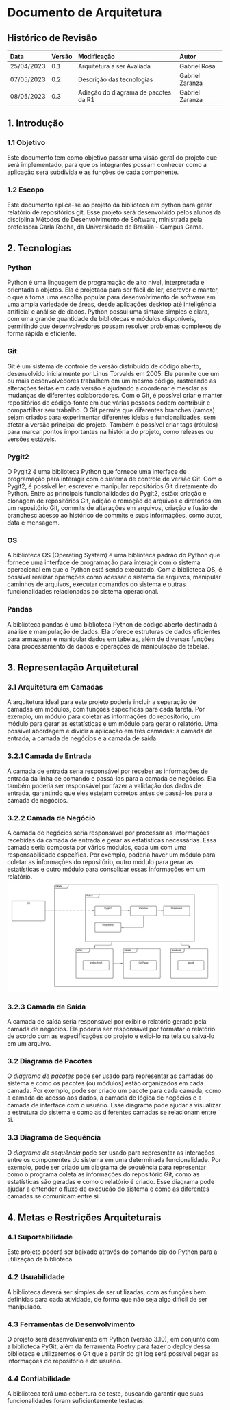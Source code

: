 # Documento de Arquitetura

## Histórico de Revisão

| Data | Versão | Modificação | Autor |
| :-   | :-     | :-          | :-    |
| 25/04/2023 | 0.1 | Arquitetura a ser Avaliada | Gabriel Rosa |
| 07/05/2023 | 0.2 | Descrição das tecnologias | Gabriel Zaranza |
| 08/05/2023 | 0.3 | Adiação do diagrama de pacotes da R1| Gabriel Zaranza |

## 1. Introdução

### 1.1 Objetivo
Este documento tem como objetivo passar uma visão geral do projeto que será implementado, para que os integrantes possam conhecer como a aplicação será subdivida e as funções de cada componente.

### 1.2 Escopo
Este documento aplica-se ao projeto da biblioteca em python para gerar relatório de repositórios git. Esse projeto será desenvolvido pelos alunos da disciplina Métodos de Desenvolvimento de Software, ministrada pela professora Carla Rocha, da Universidade de Brasília - Campus Gama.
## 2. Tecnologias

### Python
Python é uma linguagem de programação de alto nível, interpretada e orientada a objetos. Ela é projetada para ser fácil de ler, escrever e manter, o que a torna uma escolha popular para desenvolvimento de software em uma ampla variedade de áreas, desde aplicações desktop até inteligência artificial e análise de dados. Python possui uma sintaxe simples e clara, com uma grande quantidade de bibliotecas e módulos disponíveis, permitindo que desenvolvedores possam resolver problemas complexos de forma rápida e eficiente.

### Git
Git é um sistema de controle de versão distribuído de código aberto, desenvolvido inicialmente por Linus Torvalds em 2005. Ele permite que um ou mais desenvolvedores trabalhem em um mesmo código, rastreando as alterações feitas em cada versão e ajudando a coordenar e mesclar as mudanças de diferentes colaboradores. Com o Git, é possível criar e manter repositórios de código-fonte em que várias pessoas podem contribuir e compartilhar seu trabalho. O Git permite que diferentes branches (ramos) sejam criados para experimentar diferentes ideias e funcionalidades, sem afetar a versão principal do projeto. Também é possível criar tags (rótulos) para marcar pontos importantes na história do projeto, como releases ou versões estáveis.

### Pygit2
O Pygit2 é uma biblioteca Python que fornece uma interface de programação para interagir com o sistema de controle de versão Git. Com o Pygit2, é possível ler, escrever e manipular repositórios Git diretamente do Python. Entre as principais funcionalidades do Pygit2, estão: criação e clonagem de repositórios Git, adição e remoção de arquivos e diretórios em um repositório Git, commits de alterações em arquivos, criação e fusão de branchesc acesso ao histórico de commits e suas informações, como autor, data e mensagem.

### OS
A biblioteca OS (Operating System) é uma biblioteca padrão do Python que fornece uma interface de programação para interagir com o sistema operacional em que o Python está sendo executado. Com a biblioteca OS, é possível realizar operações como acessar o sistema de arquivos, manipular caminhos de arquivos, executar comandos do sistema e outras funcionalidades relacionadas ao sistema operacional.

### Pandas
A biblioteca pandas é uma biblioteca Python de código aberto destinada à análise e manipulação de dados. Ela oferece estruturas de dados eficientes para armazenar e manipular dados em tabelas, além de diversas funções para processamento de dados e operações de manipulação de tabelas.

## 3. Representação Arquitetural

### 3.1 Arquitetura em Camadas
A arquitetura ideal para este projeto poderia incluir a separação de camadas em módulos, com funções específicas para cada tarefa. Por exemplo, um módulo para coletar as informações do repositório, um módulo para gerar as estatísticas e um módulo para gerar o relatório. Uma possível abordagem é dividir a aplicação em três camadas: a camada de entrada, a camada de negócios e a camada de saída.

### 3.2.1 Camada de Entrada
A camada de entrada seria responsável por receber as informações de entrada da linha de comando e passá-las para a camada de negócios. Ela também poderia ser responsável por fazer a validação dos dados de entrada, garantindo que eles estejam corretos antes de passá-los para a camada de negócios.

### 3.2.2 Camada de Negócio
A camada de negócios seria responsável por processar as informações recebidas da camada de entrada e gerar as estatísticas necessárias. Essa camada seria composta por vários módulos, cada um com uma responsabilidade específica. Por exemplo, poderia haver um módulo para coletar as informações do repositório, outro módulo para gerar as estatísticas e outro módulo para consolidar essas informações em um relatório.
![Diagrama](/docs/image/Diagrama%20de%20pacotes-R1.png)

### 3.2.3 Camada de Saída
A camada de saída seria responsável por exibir o relatório gerado pela camada de negócios. Ela poderia ser responsável por formatar o relatório de acordo com as especificações do projeto e exibi-lo na tela ou salvá-lo em um arquivo.

### 3.2 Diagrama de Pacotes
O *diagrama de pacotes* pode ser usado para representar as camadas do sistema e como os pacotes (ou módulos) estão organizados em cada camada. Por exemplo, pode ser criado um pacote para cada camada, como a camada de acesso aos dados, a camada de lógica de negócios e a camada de interface com o usuário. Esse diagrama pode ajudar a visualizar a estrutura do sistema e como as diferentes camadas se relacionam entre si.

### 3.3 Diagrama de Sequência
O *diagrama de sequência* pode ser usado para representar as interações entre os componentes do sistema em uma determinada funcionalidade. Por exemplo, pode ser criado um diagrama de sequência para representar como o programa coleta as informações do repositório Git, como as estatísticas são geradas e como o relatório é criado. Esse diagrama pode ajudar a entender o fluxo de execução do sistema e como as diferentes camadas se comunicam entre si.

## 4. Metas e Restrições Arquiteturais

### 4.1 Suportabilidade
Este projeto poderá ser baixado através do comando pip do Python para a utilização da biblioteca.

### 4.2 Usuabilidade
A biblioteca deverá ser simples de ser utilizadas, com as funções bem definidas para cada atividade, de forma que não seja algo difícil de ser manipulado.

### 4.3 Ferramentas de Desenvolvimento 
O projeto será desenvolvimento em Python (versão 3.10), em conjunto com a biblioteca PyGit, além da ferramenta Poetry para fazer o deploy dessa biblioteca e utilizaremos o Git que a partir do git log será possível pegar as informações do repositório e do usuário.

### 4.4 Confiabilidade
A biblioteca terá uma cobertura de teste, buscando garantir que suas funcionalidades foram suficientemente testadas.
